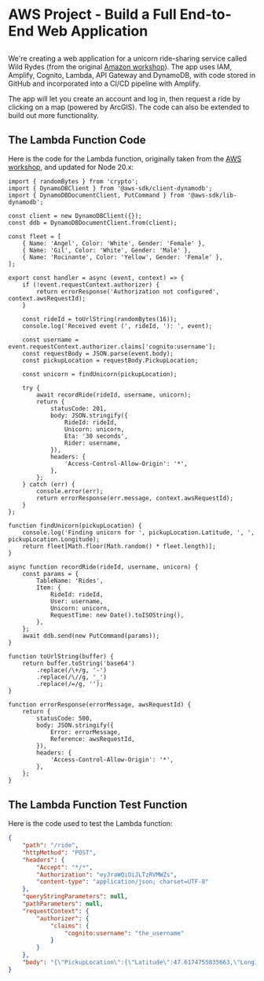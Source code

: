 # AWS Project - Build a Full End-to-End Web Application



## 
We're creating a web application for a unicorn ride-sharing service called Wild Rydes (from the original [Amazon workshop](https://aws.amazon.com/serverless-workshops)).  The app uses IAM, Amplify, Cognito, Lambda, API Gateway and DynamoDB, with code stored in GitHub and incorporated into a CI/CD pipeline with Amplify.

The app will let you create an account and log in, then request a ride by clicking on a map (powered by ArcGIS).  The code can also be extended to build out more functionality.



## The Lambda Function Code
Here is the code for the Lambda function, originally taken from the [AWS workshop](https://aws.amazon.com/getting-started/hands-on/build-serverless-web-app-lambda-apigateway-s3-dynamodb-cognito/module-3/ ), and updated for Node 20.x:

```node
import { randomBytes } from 'crypto';
import { DynamoDBClient } from '@aws-sdk/client-dynamodb';
import { DynamoDBDocumentClient, PutCommand } from '@aws-sdk/lib-dynamodb';

const client = new DynamoDBClient({});
const ddb = DynamoDBDocumentClient.from(client);

const fleet = [
    { Name: 'Angel', Color: 'White', Gender: 'Female' },
    { Name: 'Gil', Color: 'White', Gender: 'Male' },
    { Name: 'Rocinante', Color: 'Yellow', Gender: 'Female' },
];

export const handler = async (event, context) => {
    if (!event.requestContext.authorizer) {
        return errorResponse('Authorization not configured', context.awsRequestId);
    }

    const rideId = toUrlString(randomBytes(16));
    console.log('Received event (', rideId, '): ', event);

    const username = event.requestContext.authorizer.claims['cognito:username'];
    const requestBody = JSON.parse(event.body);
    const pickupLocation = requestBody.PickupLocation;

    const unicorn = findUnicorn(pickupLocation);

    try {
        await recordRide(rideId, username, unicorn);
        return {
            statusCode: 201,
            body: JSON.stringify({
                RideId: rideId,
                Unicorn: unicorn,
                Eta: '30 seconds',
                Rider: username,
            }),
            headers: {
                'Access-Control-Allow-Origin': '*',
            },
        };
    } catch (err) {
        console.error(err);
        return errorResponse(err.message, context.awsRequestId);
    }
};

function findUnicorn(pickupLocation) {
    console.log('Finding unicorn for ', pickupLocation.Latitude, ', ', pickupLocation.Longitude);
    return fleet[Math.floor(Math.random() * fleet.length)];
}

async function recordRide(rideId, username, unicorn) {
    const params = {
        TableName: 'Rides',
        Item: {
            RideId: rideId,
            User: username,
            Unicorn: unicorn,
            RequestTime: new Date().toISOString(),
        },
    };
    await ddb.send(new PutCommand(params));
}

function toUrlString(buffer) {
    return buffer.toString('base64')
        .replace(/\+/g, '-')
        .replace(/\//g, '_')
        .replace(/=/g, '');
}

function errorResponse(errorMessage, awsRequestId) {
    return {
        statusCode: 500,
        body: JSON.stringify({
            Error: errorMessage,
            Reference: awsRequestId,
        }),
        headers: {
            'Access-Control-Allow-Origin': '*',
        },
    };
}
```

## The Lambda Function Test Function
Here is the code used to test the Lambda function:

```json
{
    "path": "/ride",
    "httpMethod": "POST",
    "headers": {
        "Accept": "*/*",
        "Authorization": "eyJraWQiOiJLTzRVMWZs",
        "content-type": "application/json; charset=UTF-8"
    },
    "queryStringParameters": null,
    "pathParameters": null,
    "requestContext": {
        "authorizer": {
            "claims": {
                "cognito:username": "the_username"
            }
        }
    },
    "body": "{\"PickupLocation\":{\"Latitude\":47.6174755835663,\"Longitude\":-122.28837066650185}}"
}
```

